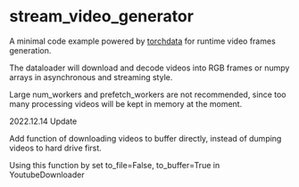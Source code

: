 # stream_video_generator

A minimal code example powered by [torchdata](https://github.com/pytorch/data) for runtime video frames generation.

The dataloader will download and decode videos into RGB frames or numpy arrays in asynchronous and streaming style.

Large num_workers and prefetch_workers are not recommended, since too many processing videos will be kept in memory at the moment.

2022.12.14 Update

Add function of downloading videos to buffer directly, instead of dumping videos to hard drive first.

Using this function by set to_file=False, to_buffer=True in YoutubeDownloader
